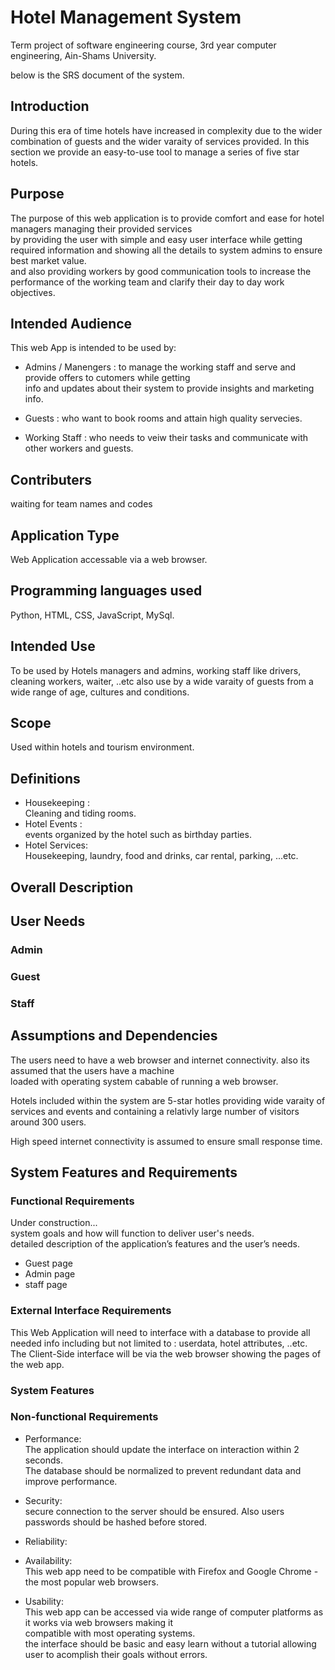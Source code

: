 # Hotel Management System
Term project of software engineering course, 3rd year computer engineering, Ain-Shams University.

below is the SRS document of the system.  

## Introduction
During this era of time hotels have increased in complexity due to the wider combination of guests and the wider
varaity of services provided.
In this section we provide an easy-to-use tool to manage a series of five star hotels.

## Purpose
The purpose of this web application is to provide comfort and ease for hotel managers managing their provided services  
by providing the user with simple and easy user interface while getting required information and showing all the details to system admins  to ensure best market value.  
and also providing workers by good communication tools to increase the performance of the working team and clarify their day to day work objectives.


## Intended Audience
This web App is intended to be used by:  
- Admins / Manengers : to manage the working staff and serve and provide offers to cutomers while getting  
info and updates about their system to provide insights and marketing info.  

- Guests : who want to book rooms and attain high quality servecies.

- Working Staff : who needs to veiw their tasks and communicate with other workers and guests.


## Contributers
waiting for team names and codes

## Application Type
Web Application accessable via a web browser.

## Programming languages used
Python, HTML, CSS, JavaScript, MySql.

## Intended Use
To be used by Hotels managers and admins, working staff like drivers, cleaning workers, waiter, ..etc
also use by a wide varaity of guests from a wide range of age, cultures and conditions.

## Scope
Used within hotels and tourism environment.

## Definitions
- Housekeeping :  
Cleaning and tiding rooms.  
- Hotel Events :  
events organized by the hotel such as birthday parties.  
- Hotel Services:  
Housekeeping, laundry, food and drinks, car rental, parking, ...etc.  

## Overall Description


## User Needs

### Admin

### Guest

### Staff


## Assumptions and Dependencies
The users need to have a web browser and internet connectivity. also its assumed that the users have a machine  
loaded with operating system cabable of running a web browser.

Hotels included within the system are 5-star hotles providing wide varaity of services and events and containing a relativly large number of visitors around 300 users.  

High speed internet connectivity is assumed to ensure small response time.

## System Features and Requirements

### Functional Requirements
Under construction...  
system goals and how will function to deliver user's needs.  
detailed description of the application’s features and the user’s needs.  
- Guest page  
- Admin page  
- staff page  

### External Interface Requirements
This Web Application will need to interface with a database to provide all needed info including but not limited to : userdata, hotel attributes, ..etc.  
The Client-Side interface will be via the web browser showing the pages of the web app.

### System Features

### Non-functional Requirements
- Performance:  
The application should update the interface on interaction within 2 seconds.  
The database should be normalized to prevent redundant data and improve performance.  

- Security:  
secure connection to the server should be ensured. Also users passwords should be hashed before stored.  

- Reliability:  

- Availability:  
This web app need to be compatible with Firefox and Google Chrome - the most popular web browsers.  

- Usability:  
This web app can be accessed via wide range of computer platforms as it works via web browsers making it  
compatible with most operating systems.  
the interface should be basic and easy learn without a tutorial allowing user to acomplish their goals without errors.

